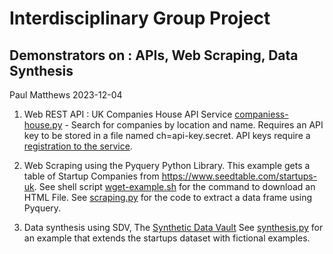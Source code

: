 # Interdisciplinary Group Project

## Demonstrators on : APIs, Web Scraping, Data Synthesis

Paul Matthews 2023-12-04

1. Web REST API : UK Companies House API Service [companiess-house.py](companiess-house.py) - Search for companies by location and name. Requires an API key to be stored in a file named ch=api-key.secret. API keys require a [registration to the service](https://developer.company-information.service.gov.uk/overview/).

2. Web Scraping using the Pyquery Python Library. This example gets a table of Startup Companies from https://www.seedtable.com/startups-uk. See shell script [wget-example.sh](wget-example.sh) for the command to download an HTML File. See [scraping.py](scraping.py) for the code to extract a data frame using Pyquery.

3. Data synthesis using SDV, The [Synthetic Data Vault](https://docs.sdv.dev/sdv/) See [synthesis.py](synthesis.py) for an example that extends the startups dataset with fictional examples.

